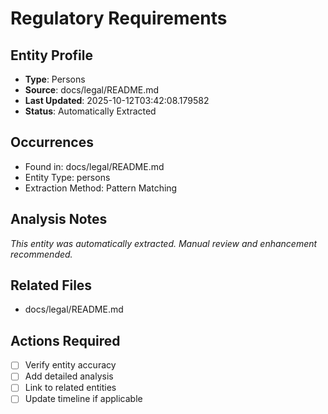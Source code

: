 # Regulatory Requirements

## Entity Profile
- **Type**: Persons
- **Source**: docs/legal/README.md
- **Last Updated**: 2025-10-12T03:42:08.179582
- **Status**: Automatically Extracted

## Occurrences
- Found in: docs/legal/README.md
- Entity Type: persons
- Extraction Method: Pattern Matching

## Analysis Notes
*This entity was automatically extracted. Manual review and enhancement recommended.*

## Related Files
- docs/legal/README.md

## Actions Required
- [ ] Verify entity accuracy
- [ ] Add detailed analysis
- [ ] Link to related entities
- [ ] Update timeline if applicable
